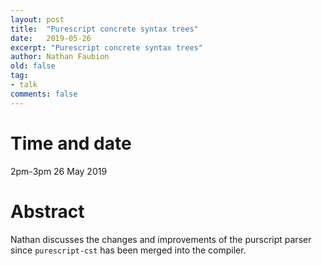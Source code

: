 ```yaml
---
layout: post
title:  "Purescript concrete syntax trees"
date:   2019-05-26
excerpt: "Purescript concrete syntax trees"
author: Nathan Faubion
old: false
tag:
- talk
comments: false
---
```


# Time and date
2pm-3pm 26 May 2019

# Abstract
Nathan discusses the changes and improvements of the purscript parser since `purescript-cst` has been merged into the compiler.